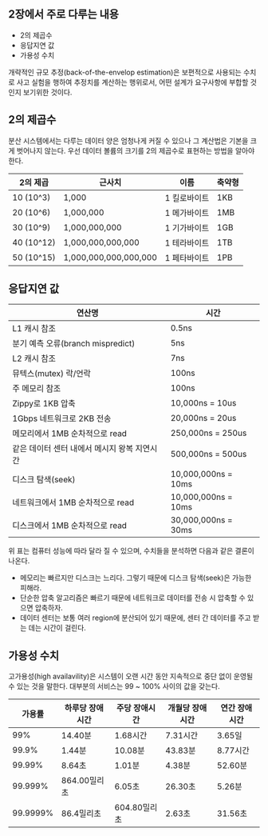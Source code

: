 ## 2장에서 주로 다루는 내용
- 2의 제곱수
- 응답지연 값
- 가용성 수치

개략적인 규모 추정(back-of-the-envelop estimation)은 보편적으로 사용되는 수치로 사고 실험을 행하여 추정치를 계산하는 행위로서, 어떤 설계가 요구사항에 부합할 것인지 보기위한 것이다.
## 2의 제곱수
분산 시스템에서는 다루는 데이터 양은 엄청나게 커질 수 있으나 그 계산법은 기본을 크게 벗어나지 않는다. 우선 데이터 볼륨의 크기를 2의 제곱수로 표현하는 방법을 알아야 한다.

| 2의 제곱      | 근사치                   | 이름      | 축약형 |
| ---------- | --------------------- | ------- | --- |
| 10 (10^3)  | 1,000                 | 1 킬로바이트 | 1KB |
| 20 (10^6)  | 1,000,000             | 1 메가바이트 | 1MB |
| 30 (10^9)  | 1,000,000,000         | 1 기가바이트 | 1GB |
| 40 (10^12) | 1,000,000,000,000     | 1 테라바이트 | 1TB |
| 50 (10^15) | 1,000,000,000,000,000 | 1 페타바이트 | 1PB |
## 응답지연 값
| 연산명                         | 시간                  |
| --------------------------- | ------------------- |
| L1 캐시 참조                    | 0.5ns               |
| 분기 예측 오류(branch mispredict) | 5ns                 |
| L2 캐시 참조                    | 7ns                 |
| 뮤텍스(mutex) 락/언락             | 100ns               |
| 주 메모리 참조                    | 100ns               |
| Zippy로 1KB 압축               | 10,000ns = 10us     |
| 1Gbps 네트워크로 2KB 전송          | 20,000ns = 20us     |
| 메모리에서 1MB 순차적으로 read        | 250,000ns = 250us   |
| 같은 데이터 센터 내에서 메시지 왕복 지연시간   | 500,000ns = 500us   |
| 디스크 탐색(seek)                | 10,000,000ns = 10ms |
| 네트워크에서 1MB 순차적으로 read       | 10,000,000ns = 10ms |
| 디스크에서 1MB 순차적으로 read        | 30,000,000ns = 30ms |
위 표는 컴퓨터 성능에 따라 달라 질 수 있으며, 수치들을 분석하면 다음과 같은 결론이 나온다.
- 메모리는 빠르지만 디스크는 느리다. 그렇기 때문에 디스크 탐색(seek)은 가능한 피해라.
- 단순한 압축 알고리즘은 빠르기 때문에 네트워크로 데이터를 전송 시 압축할 수 있으면 압축하자.
- 데이터 센터는 보통 여러 region에 분산되어 있기 때문에, 센터 간 데이터를 주고 받는 데는 시간이 걸린다.
## 가용성 수치
고가용성(high availavility)은 시스템이 오랜 시간 동안 지속적으로 중단 없이 운영될 수 있는 것을 말한다. 대부분의 서비스는 99 ~ 100% 사이의 값을 갖는다.

| 가용률      | 하루당 장애시간  | 주당 장애시간   | 개월당 장애시간 | 연간 장애시간 |
| -------- | --------- | --------- | -------- | ------- |
| 99%      | 14.40분    | 1.68시간    | 7.31시간   | 3.65일   |
| 99.9%    | 1.44분     | 10.08분    | 43.83분   | 8.77시간  |
| 99.99%   | 8.64초     | 1.01분     | 4.38분    | 52.60분  |
| 99.999%  | 864.00밀리초 | 6.05초     | 26.30초   | 5.26분   |
| 99.9999% | 86.4밀리초   | 604.80밀리초 | 2.63초    | 31.56초  |

